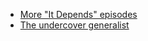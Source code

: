 - [More "It Depends" episodes](https://changelog.com/topic/itdepends)
- [The undercover generalist](https://ochagavia.nl/blog/the-undercover-generalist/)